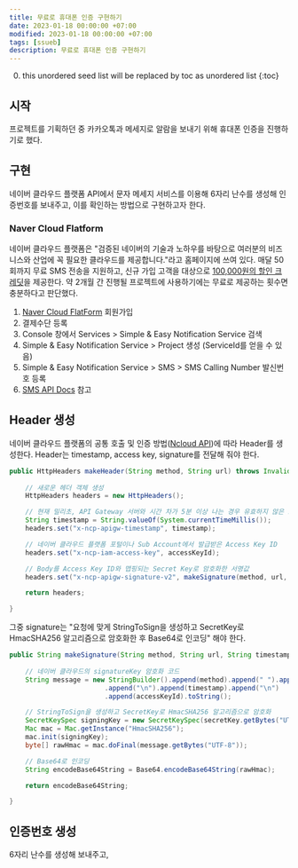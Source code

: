 ```yaml
---
title: 무료로 휴대폰 인증 구현하기
date: 2023-01-18 00:00:00 +07:00
modified: 2023-01-18 00:00:00 +07:00
tags: [ssueb]
description: 무료로 휴대폰 인증 구현하기
---
```


0. this unordered seed list will be replaced by toc as unordered list
{:toc}

## 시작
프로젝트를 기획하던 중 카카오톡과 메세지로 알람을 보내기 위해 휴대폰 인증을 진행하기로 했다.

## 구현
네이버 클라우드 플랫폼 API에서 문자 메세지 서비스를 이용해 6자리 난수를 생성해 인증번호를 보내주고, 이를 확인하는 방법으로 구현하고자 한다.

### Naver Cloud Flatform
네이버 클라우드 플랫폼은 "검증된 네이버의 기술과 노하우를 바탕으로 여러분의 비즈니스와 산업에 꼭 필요한 클라우드를 제공합니다."라고 홈페이지에 쓰여 있다.
매달 50회까지 무료 SMS 전송을 지원하고, 신규 가입 고객을 대상으로 [100,000원의 할인 크레딧](https://www.ncloud.com/main/creditEvent)을 제공한다.
약 2개월 간 진행될 프로젝트에 사용하기에는 무료로 제공하는 횟수면 충분하다고 판단했다.

1. [Naver Cloud FlatForm](https://www.ncloud.com/) 회원가입
2. 결제수단 등록
3. Console 창에서 Services > Simple & Easy Notification Service 검색
4. Simple & Easy Notification Service > Project 생성 (ServiceId를 얻을 수 있음)
5. Simple & Easy Notification Service > SMS > SMS Calling Number 발신번호 등록
6. [SMS API Docs](https://api.ncloud-docs.com/docs/ko/ai-application-service-sens-smsv2) 참고

## Header 생성
네이버 클라우드 플랫폼의 공통 호출 및 인증 방법([Ncloud API](https://api.ncloud-docs.com/docs/common-ncpapi))에 따라 Header를 생성한다.
Header는 timestamp, access key, signature를 전달해 줘야 한다.

```java
public HttpHeaders makeHeader(String method, String url) throws InvalidKeyException, IllegalStateException, UnsupportedEncodingException, NoSuchAlgorithmException {
		
	// 새로운 헤더 객체 생성
	HttpHeaders headers = new HttpHeaders();

	// 현재 밀리초, API Gateway 서버와 시간 차가 5분 이상 나는 경우 유효하지 않은 요청으로 간주
	String timestamp = String.valueOf(System.currentTimeMillis());
	headers.set("x-ncp-apigw-timestamp", timestamp);

	// 네이버 클라우드 플랫폼 포털이나 Sub Account에서 발급받은 Access Key ID
	headers.set("x-ncp-iam-access-key", accessKeyId);

	// Body를 Access Key ID와 맵핑되는 Secret Key로 암호화한 서명값
	headers.set("x-ncp-apigw-signature-v2", makeSignature(method, url, timestamp));

	return headers;

}
```

그중 signature는 "요청에 맞게 StringToSign을 생성하고 SecretKey로 HmacSHA256 알고리즘으로 암호화한 후 Base64로 인코딩" 해야 한다. 
```java
public String makeSignature(String method, String url, String timestamp) throws IllegalStateException, UnsupportedEncodingException, NoSuchAlgorithmException, InvalidKeyException {
		
	// 네이버 클라우드의 signatureKey 암호화 코드
	String message = new StringBuilder().append(method).append(" ").append(url)
					    .append("\n").append(timestamp).append("\n")
					    .append(accessKeyId).toString();

	// StringToSign을 생성하고 SecretKey로 HmacSHA256 알고리즘으로 암호화
	SecretKeySpec signingKey = new SecretKeySpec(secretKey.getBytes("UTF-8"), "HmacSHA256");
	Mac mac = Mac.getInstance("HmacSHA256");
	mac.init(signingKey);
	byte[] rawHmac = mac.doFinal(message.getBytes("UTF-8"));

	// Base64로 인코딩
	String encodeBase64String = Base64.encodeBase64String(rawHmac);

	return encodeBase64String;

}
```

## 인증번호 생성
6자리 난수를 생성해 보내주고, 
